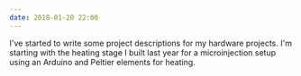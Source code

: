 ```yaml
---
date: 2018-01-20 22:00
---
```

I've started to write some project descriptions for my hardware projects. I'm starting with the heating stage I built last year for a microinjection setup using an Arduino and Peltier elements for heating.
